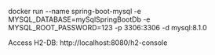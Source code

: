 docker run --name spring-boot-mysql -e MYSQL_DATABASE=mySqlSpringBootDb -e MYSQL_ROOT_PASSWORD=123 -p 3306:3306 -d mysql:8.1.0

Access H2-DB: http://localhost:8080/h2-console
